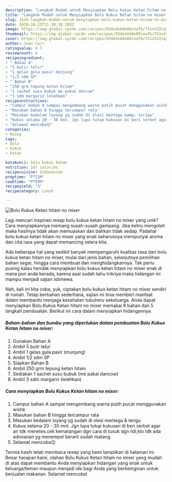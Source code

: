 ```yaml
---
description: "Langkah Mudah untuk Menyiapkan Bolu Kukus Ketan hitam no mixer, Sempurna"
title: "Langkah Mudah untuk Menyiapkan Bolu Kukus Ketan hitam no mixer, Sempurna"
slug: 1516-langkah-mudah-untuk-menyiapkan-bolu-kukus-ketan-hitam-no-mixer-sempurna
date: 2020-10-25T21:38:18.203Z
image: https://img-global.cpcdn.com/recipes/93da3eb8e88ceafb/751x532cq70/bolu-kukus-ketan-hitam-no-mixer-foto-resep-utama.jpg
thumbnail: https://img-global.cpcdn.com/recipes/93da3eb8e88ceafb/751x532cq70/bolu-kukus-ketan-hitam-no-mixer-foto-resep-utama.jpg
cover: https://img-global.cpcdn.com/recipes/93da3eb8e88ceafb/751x532cq70/bolu-kukus-ketan-hitam-no-mixer-foto-resep-utama.jpg
author: Jean Carr
ratingvalue: 4.7
reviewcount: 4
recipeingredient:
- " Bahan A"
- "5 butir telur"
- "1 gelas gula pasir munjung"
- "1/2 sdm SP"
- " Bahan B"
- "250 grm tepung ketan hitam"
- "1 sachet susu bubuk me pakai dancow"
- "3 sdm margarin lelehkan"
recipeinstructions:
- "Campur bahan A sampai mengembang warna putih pucat menggunakan wishk"
- "Masukan bahan B hingga tercampur rata"
- "Masukan kedalam loyang yg sudah di olesi mentega &amp; terigu"
- "Kukus selama 20 - 30 mnt. Jgn lupa tutup kukusan di beri serbet agar air tdk menetes.cek kematangan dgn cara di tusuk dgn lidi,klo tdk ada adonanan yg menempel berarti sudah matang"
- "Selamat mencoba😉"
categories:
- Resep
tags:
- bolu
- kukus
- ketan

katakunci: bolu kukus ketan 
nutrition: 147 calories
recipecuisine: Indonesian
preptime: "PT13M"
cooktime: "PT59M"
recipeyield: "3"
recipecategory: Lunch

---
```



![Bolu Kukus Ketan hitam no mixer](https://img-global.cpcdn.com/recipes/93da3eb8e88ceafb/751x532cq70/bolu-kukus-ketan-hitam-no-mixer-foto-resep-utama.jpg)

Lagi mencari inspirasi resep bolu kukus ketan hitam no mixer yang unik? Cara menyiapkannya memang susah-susah gampang. Jika keliru mengolah maka hasilnya tidak akan memuaskan dan bahkan tidak sedap. Padahal bolu kukus ketan hitam no mixer yang enak seharusnya mempunyai aroma dan cita rasa yang dapat memancing selera kita.

Ada beberapa hal yang sedikit banyak mempengaruhi kualitas rasa dari bolu kukus ketan hitam no mixer, mulai dari jenis bahan, selanjutnya pemilihan bahan segar, hingga cara membuat dan menghidangkannya. Tak perlu pusing kalau hendak menyiapkan bolu kukus ketan hitam no mixer enak di mana pun anda berada, karena asal sudah tahu triknya maka hidangan ini mampu menjadi sajian istimewa.




Nah, kali ini kita coba, yuk, ciptakan bolu kukus ketan hitam no mixer sendiri di rumah. Tetap berbahan sederhana, sajian ini bisa memberi manfaat dalam membantu menjaga kesehatan tubuhmu sekeluarga. Anda dapat menyiapkan Bolu Kukus Ketan hitam no mixer memakai 8 bahan dan 5 langkah pembuatan. Berikut ini cara dalam menyiapkan hidangannya.

<!--inarticleads1-->

##### Bahan-bahan dan bumbu yang diperlukan dalam pembuatan Bolu Kukus Ketan hitam no mixer:

1. Gunakan  Bahan A
1. Ambil 5 butir telur
1. Ambil 1 gelas gula pasir (munjung)
1. Ambil 1/2 sdm SP
1. Siapkan  Bahan B
1. Ambil 250 grm tepung ketan hitam
1. Sediakan 1 sachet susu bubuk (me pakai dancow)
1. Ambil 3 sdm margarin (lelehkan)




<!--inarticleads2-->

##### Cara menyiapkan Bolu Kukus Ketan hitam no mixer:

1. Campur bahan A sampai mengembang warna putih pucat menggunakan wishk
1. Masukan bahan B hingga tercampur rata
1. Masukan kedalam loyang yg sudah di olesi mentega &amp; terigu
1. Kukus selama 20 - 30 mnt. Jgn lupa tutup kukusan di beri serbet agar air tdk menetes.cek kematangan dgn cara di tusuk dgn lidi,klo tdk ada adonanan yg menempel berarti sudah matang
1. Selamat mencoba😉




Terima kasih telah membaca resep yang kami tampilkan di halaman ini. Besar harapan kami, olahan Bolu Kukus Ketan hitam no mixer yang mudah di atas dapat membantu Anda menyiapkan hidangan yang enak untuk keluarga/teman maupun menjadi ide bagi Anda yang berkeinginan untuk berjualan makanan. Selamat mencoba!
